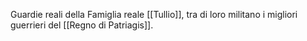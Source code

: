 Guardie reali della Famiglia reale [[Tullio]], tra di loro militano i migliori guerrieri del [[Regno di Patriagis]].
